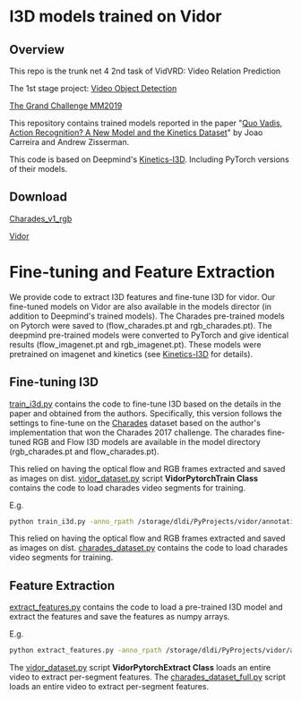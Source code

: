 # I3D models trained on Vidor

## Overview

This repo is the trunk net 4 2nd task of VidVRD: Video Relation Prediction

The 1st stage project: [Video Object Detection](https://github.com/Daviddddl/FasterRCNN4VidVRDT1.git)

[The Grand Challenge MM2019](http://lms.comp.nus.edu.sg/research/dataset.html) 

This repository contains trained models reported in the paper "[Quo Vadis,
Action Recognition? A New Model and the Kinetics
Dataset](https://arxiv.org/abs/1705.07750)" by Joao Carreira and Andrew
Zisserman.

This code is based on Deepmind's [Kinetics-I3D](https://github.com/deepmind/kinetics-i3d). Including PyTorch versions of their models.

## Download
[Charades_v1_rgb](http://ai2-website.s3.amazonaws.com/data/Charades_v1_rgb.tar)

[Vidor](http://lms.comp.nus.edu.sg/research/dataset.html)

# Fine-tuning and Feature Extraction
We provide code to extract I3D features and fine-tune I3D for vidor.
Our fine-tuned models on Vidor are also available in the models director (in addition to Deepmind's trained models).
The Charades pre-trained models on Pytorch were saved to (flow_charades.pt and rgb_charades.pt).
The deepmind pre-trained models were converted to PyTorch and give identical results (flow_imagenet.pt and rgb_imagenet.pt).
These models were pretrained on imagenet and kinetics (see [Kinetics-I3D](https://github.com/deepmind/kinetics-i3d) for details). 

## Fine-tuning I3D
[train_i3d.py](train_i3d.py) 
contains the code to fine-tune I3D based on the details in the paper and obtained from the authors.
Specifically, this version follows the settings to fine-tune on the 
[Charades](allenai.org/plato/charades/) dataset based on the author's implementation 
that won the Charades 2017 challenge. 
The charades fine-tuned RGB and Flow I3D models are available in the model directory 
(rgb_charades.pt and flow_charades.pt).

This relied on having the optical flow and RGB frames extracted and saved as images on dist.
[vidor_dataset.py](vidor_dataset.py) script <b>VidorPytorchTrain Class</b>
contains the code to load charades video segments for training.

E.g.
```bash
python train_i3d.py -anno_rpath /storage/dldi/PyProjects/vidor/annotation -video_rpath /storage/dldi/PyProjects/vidor/train_vids
```

This relied on having the optical flow and RGB frames extracted and saved as images on dist.
[charades_dataset.py](charades_dataset.py) contains the code to load charades video segments for training.

## Feature Extraction
[extract_features.py](extract_features.py) 
contains the code to load a pre-trained I3D model and extract the features 
and save the features as numpy arrays.

E.g.
```bash
python extract_features.py -anno_rpath /storage/dldi/PyProjects/vidor/annotation -video_rpath /storage/dldi/PyProjects/vidor/train_vids
```
The [vidor_dataset.py](vidor_dataset.py) script <b>VidorPytorchExtract Class</b> 
loads an entire video to 
extract per-segment features.
The [charades_dataset_full.py](charades_dataset_full.py) script loads an entire video to 
extract per-segment features.


